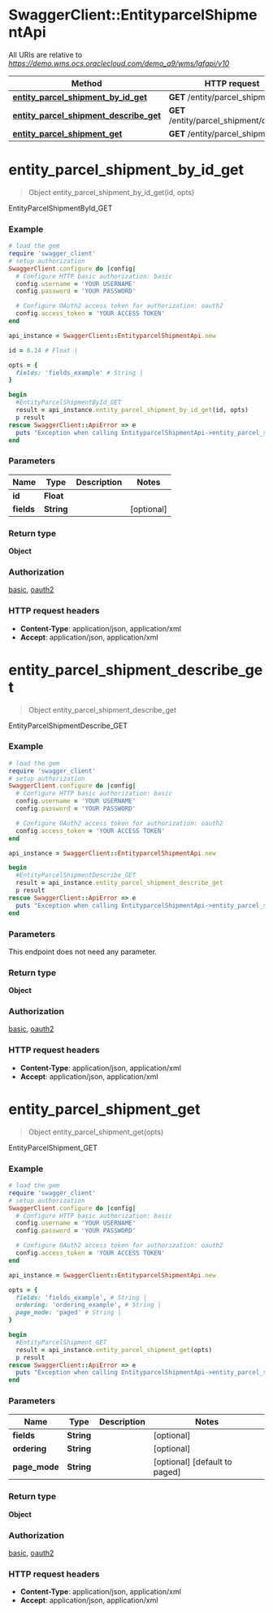 # SwaggerClient::EntityparcelShipmentApi

All URIs are relative to *https://demo.wms.ocs.oraclecloud.com/demo_a9/wms/lgfapi/v10*

Method | HTTP request | Description
------------- | ------------- | -------------
[**entity_parcel_shipment_by_id_get**](EntityparcelShipmentApi.md#entity_parcel_shipment_by_id_get) | **GET** /entity/parcel_shipment/{id} | EntityParcelShipmentById_GET
[**entity_parcel_shipment_describe_get**](EntityparcelShipmentApi.md#entity_parcel_shipment_describe_get) | **GET** /entity/parcel_shipment/describe | EntityParcelShipmentDescribe_GET
[**entity_parcel_shipment_get**](EntityparcelShipmentApi.md#entity_parcel_shipment_get) | **GET** /entity/parcel_shipment | EntityParcelShipment_GET


# **entity_parcel_shipment_by_id_get**
> Object entity_parcel_shipment_by_id_get(id, opts)

EntityParcelShipmentById_GET



### Example
```ruby
# load the gem
require 'swagger_client'
# setup authorization
SwaggerClient.configure do |config|
  # Configure HTTP basic authorization: basic
  config.username = 'YOUR USERNAME'
  config.password = 'YOUR PASSWORD'

  # Configure OAuth2 access token for authorization: oauth2
  config.access_token = 'YOUR ACCESS TOKEN'
end

api_instance = SwaggerClient::EntityparcelShipmentApi.new

id = 8.14 # Float | 

opts = { 
  fields: 'fields_example' # String | 
}

begin
  #EntityParcelShipmentById_GET
  result = api_instance.entity_parcel_shipment_by_id_get(id, opts)
  p result
rescue SwaggerClient::ApiError => e
  puts "Exception when calling EntityparcelShipmentApi->entity_parcel_shipment_by_id_get: #{e}"
end
```

### Parameters

Name | Type | Description  | Notes
------------- | ------------- | ------------- | -------------
 **id** | **Float**|  | 
 **fields** | **String**|  | [optional] 

### Return type

**Object**

### Authorization

[basic](../README.md#basic), [oauth2](../README.md#oauth2)

### HTTP request headers

 - **Content-Type**: application/json, application/xml
 - **Accept**: application/json, application/xml



# **entity_parcel_shipment_describe_get**
> Object entity_parcel_shipment_describe_get

EntityParcelShipmentDescribe_GET



### Example
```ruby
# load the gem
require 'swagger_client'
# setup authorization
SwaggerClient.configure do |config|
  # Configure HTTP basic authorization: basic
  config.username = 'YOUR USERNAME'
  config.password = 'YOUR PASSWORD'

  # Configure OAuth2 access token for authorization: oauth2
  config.access_token = 'YOUR ACCESS TOKEN'
end

api_instance = SwaggerClient::EntityparcelShipmentApi.new

begin
  #EntityParcelShipmentDescribe_GET
  result = api_instance.entity_parcel_shipment_describe_get
  p result
rescue SwaggerClient::ApiError => e
  puts "Exception when calling EntityparcelShipmentApi->entity_parcel_shipment_describe_get: #{e}"
end
```

### Parameters
This endpoint does not need any parameter.

### Return type

**Object**

### Authorization

[basic](../README.md#basic), [oauth2](../README.md#oauth2)

### HTTP request headers

 - **Content-Type**: application/json, application/xml
 - **Accept**: application/json, application/xml



# **entity_parcel_shipment_get**
> Object entity_parcel_shipment_get(opts)

EntityParcelShipment_GET



### Example
```ruby
# load the gem
require 'swagger_client'
# setup authorization
SwaggerClient.configure do |config|
  # Configure HTTP basic authorization: basic
  config.username = 'YOUR USERNAME'
  config.password = 'YOUR PASSWORD'

  # Configure OAuth2 access token for authorization: oauth2
  config.access_token = 'YOUR ACCESS TOKEN'
end

api_instance = SwaggerClient::EntityparcelShipmentApi.new

opts = { 
  fields: 'fields_example', # String | 
  ordering: 'ordering_example', # String | 
  page_mode: 'paged' # String | 
}

begin
  #EntityParcelShipment_GET
  result = api_instance.entity_parcel_shipment_get(opts)
  p result
rescue SwaggerClient::ApiError => e
  puts "Exception when calling EntityparcelShipmentApi->entity_parcel_shipment_get: #{e}"
end
```

### Parameters

Name | Type | Description  | Notes
------------- | ------------- | ------------- | -------------
 **fields** | **String**|  | [optional] 
 **ordering** | **String**|  | [optional] 
 **page_mode** | **String**|  | [optional] [default to paged]

### Return type

**Object**

### Authorization

[basic](../README.md#basic), [oauth2](../README.md#oauth2)

### HTTP request headers

 - **Content-Type**: application/json, application/xml
 - **Accept**: application/json, application/xml




